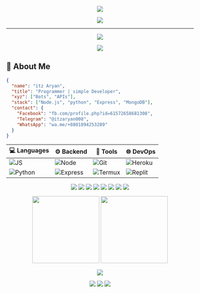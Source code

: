 <!-- Header -->

<p align="center">
  <img src="https://capsule-render.vercel.app/api?type=waving&color=0:ff3c00,100:00ffe7&height=250&section=header&text=𝗶𝘁𝘇%20𝗔𝗿𝘆𝗮𝗻&fontSize=45&fontColor=ffffff&animation=fadeIn" />
</p>

<p align="center">
  <img src="https://readme-typing-svg.herokuapp.com?font=Fira+Code&size=20&pause=1000&center=true&vCenter=true&width=500&lines=🐬+im+itz+Aryan;🚀+simple++%7C+developer;🔥+My+Home+Dhaka+gazipur" />
</p>

---
<p align="center"> <img src="https://komarev.com/ghpvc/?username=aryanx0999&label=Profile+Views&color=0e75b6&style=flat" /> </p> <p align="center"> <img src="https://img.shields.io/github/followers/aryanx0999?label=Follow%20Me&style=social" /> </p>

## 🧠 About Me
```json
{
  "name": "itz Aryan",
  "title": "Programmer | simple Developer",
  "xyz": ["Bots", "APIs"],
  "stack": ["Node.js", "python", "Express", "MongoDB"],
  "contact": {
    "Facebook": "fb.com/profile.php?id=61572658681308",
    "Telegram": "@itzaryan008",
    "WhatsApp": "wa.me/+8801894253289"
  }
}
```
| 💻 Languages                                                                            | ⚙️ Backend                                                                                | 🧠 Tools                                                                             | 🌐 DevOps                                                                           |
| --------------------------------------------------------------------------------------- | ----------------------------------------------------------------------------------------- | ------------------------------------------------------------------------------------ | ----------------------------------------------------------------------------------- |
| ![JS](https://img.shields.io/badge/JavaScript-000?style=for-the-badge\&logo=javascript) | ![Node](https://img.shields.io/badge/Node.js-000?style=for-the-badge\&logo=node.js)       | ![Git](https://img.shields.io/badge/Git-000?style=for-the-badge\&logo=git)           | ![Heroku](https://img.shields.io/badge/Heroku-000?style=for-the-badge\&logo=heroku) |
| ![Python](https://img.shields.io/badge/Python-000?style=for-the-badge\&logo=python)     | ![Express](https://img.shields.io/badge/Express.js-000?style=for-the-badge\&logo=express) | ![Termux](https://img.shields.io/badge/Termux-000?style=for-the-badge\&logo=gnubash) | ![Replit](https://img.shields.io/badge/Replit-000?style=for-the-badge\&logo=replit) |

<p align="center">
  <img src="https://img.shields.io/badge/-JavaScript-000000?style=flat&logo=javascript&logoColor=00ff00" />
  <img src="https://img.shields.io/badge/-Node.js-000000?style=flat&logo=nodedotjs&logoColor=00ff00" />
  <img src="https://img.shields.io/badge/-Express.js-000000?style=flat&logo=express&logoColor=00ff00" />
  <img src="https://img.shields.io/badge/-MongoDB-000000?style=flat&logo=mongodb&logoColor=00ff00" />
  <img src="https://img.shields.io/badge/-Python-000000?style=flat&logo=python&logoColor=00ff00" />
  <img src="https://img.shields.io/badge/-Git-000000?style=flat&logo=git&logoColor=00ff00" />
  <img src="https://img.shields.io/badge/-Linux-000000?style=flat&logo=linux&logoColor=00ff00" />
  <img src="https://img.shields.io/badge/-Termux-000000?style=flat&logo=gnubash&logoColor=00ff00" />
</p>


<p align="center">
  <img src="https://github-readme-stats.vercel.app/api?username=aryanx0999&show_icons=true&theme=tokyonight&hide_border=false&count_private=true" height="180px" />
  <img src="https://github-readme-stats.vercel.app/api/top-langs/?username=aryanx0999&layout=compact&theme=tokyonight" height="180px" />
</p>



<p align="center"> <img src="https://github-readme-activity-graph.vercel.app/graph?username=aryanx0999&theme=github-compact&bg_color=0d1117&color=00ffe7&line=ff3c00&point=ffffff&area=true" /> </p>

<p align="center"> <a href="https://facebook.com/profile.php?id=61572658681308"><img src="https://img.shields.io/badge/Facebook-1877F2?style=for-the-badge&logo=facebook&logoColor=white" /></a> <a href="https://t.me/itzaryan008"><img src="https://img.shields.io/badge/Telegram-2CA5E0?style=for-the-badge&logo=telegram&logoColor=white" /></a> <a href="https://wa.me/+8801894253289"><img src="https://img.shields.io/badge/WhatsApp-25D366?style=for-the-badge&logo=whatsapp&logoColor=white" /></a> </p>
